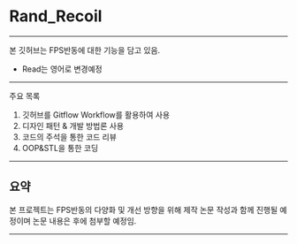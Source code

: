 # Rand_Recoil

---
본 깃허브는 FPS반동에 대한 기능을 담고 있음.

* Read는 영어로 변경예정
---
주요 목록

1. 깃허브를 Gitflow Workflow를 활용하여 사용
2. 디자인 패턴 & 개발 방법론 사용
3. 코드의 주석을 통한 코드 리뷰
4. OOP&STL을 통한 코딩

---

## 요약

본 프로젝트는 FPS반동의 다양화 및 개선 방향을 위해 제작
논문 작성과 함께 진행될 예정이며 논문 내용은 후에 첨부할 예정임.

---
